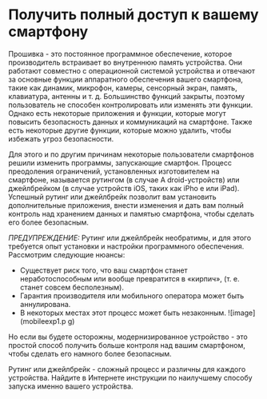 [Title]: # (Получить полный доступ к вашему смартфону)
[Order]: # (9)

# Получить полный доступ к вашему смартфону

Прошивка - это постоянное программное обеспечение, которое производитель встраивает во внутреннюю память устройства. Они работают совместно с операционной системой устройства и отвечают за основные функции аппаратного обеспечения вашего смартфона, такие как динамик, микрофон, камеры, сенсорный экран, память, клавиатура, антенны и т. д. Большинство функций закрыты, поэтому пользователь не способен контролировать или изменять эти функции. Однако есть некоторые приложения и функции, которые могут повысить безопасность данных и коммуникаций на смартфоне. Также есть некоторые другие функции, которые можно удалить, чтобы избежать угроз безопасности.

Для этого и по другим причинам некоторые пользователи смартфонов решили изменить программы, запускающие смартфон. Процесс преодоления ограничений, установленных изготовителем на смартфоне, называется рутингом (в случае A
droid-устройств) или джейлбрейком (в случае устройств iOS, таких как iPho
e или iPad). Успешный рутинг или джейлбрейк позволит вам установить дополнительные приложения, внести изменения и дать вам полный контроль над хранением данных и памятью смартфона, чтобы сделать его более безопасным.

_ПРЕДУПРЕЖДЕНИЕ:_ Рутинг или джейлбрейк необратимы, и для этого требуется опыт установки и настройки программного обеспечения. Рассмотрим следующие нюансы:

* Существует риск того, что ваш смартфон станет неработоспособным или вообще  превратится в «кирпич», (т. е. станет совсем бесполезным).
* Гарантия производителя или мобильного оператора может быть аннулирована.
* В некоторых местах этот процесс может быть незаконным.
![image](mobileexp1.p
g)

Но если вы будете осторожны, модернизированное устройство - это простой способ получить больше контроля над вашим смартфоном, чтобы сделать его намного более безопасным.

Рутинг или джейлбрейк - сложный процесс и различны для каждого устройства. Найдите в Интернете инструкции по наилучшему способу запуска именно вашего устройства.